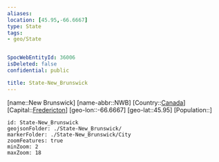 ```yaml
---
aliases: 
location: [45.95,-66.6667]
type: State
tags:
- geo/State


SpocWebEntityId: 36006
isDeleted: false
confidential: public

title: State-New_Brunswick
---
```

[name::New Brunswick]
[name-abbr::NWB]
[Country::[Canada](geo/Continent/North-America/Canada.md)]
[Capital::[Fredericton](geo/Continent/North-America/Canada/City/Fredericton.md)]
[geo-lon::-66.6667]
[geo-lat::45.95]
[Population::]



```leaflet
id: State-New_Brunswick
geojsonFolder: ./State-New_Brunswick/
markerFolder: ./State-New_Brunswick/City
zoomFeatures: true 
minZoom: 2 
maxZoom: 18
```


